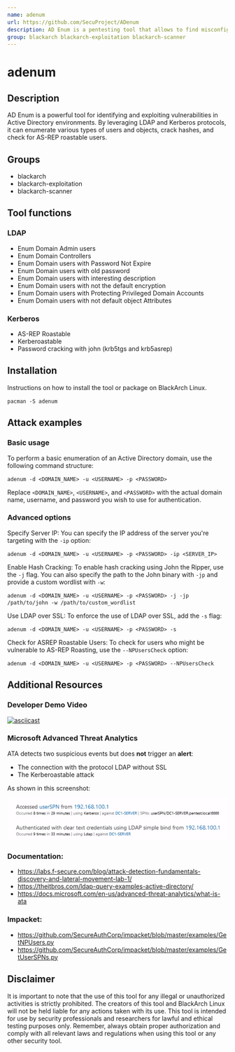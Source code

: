 ```yaml
---
name: adenum
url: https://github.com/SecuProject/ADenum
description: AD Enum is a pentesting tool that allows to find misconfiguration through the the protocol LDAP and exploit some of those weaknesses with kerberos.
group: blackarch blackarch-exploitation blackarch-scanner
---
```


# adenum

## Description
AD Enum is a powerful tool for identifying and exploiting vulnerabilities in Active Directory environments. By leveraging LDAP and Kerberos protocols, it can enumerate various types of users and objects, crack hashes, and check for AS-REP roastable users.

## Groups
- blackarch
- blackarch-exploitation
- blackarch-scanner

## Tool functions
### LDAP
- Enum Domain Admin users
- Enum Domain Controllers
- Enum Domain users with Password Not Expire
- Enum Domain users with old password
- Enum Domain users with interesting description
- Enum Domain users with not the default encryption
- Enum Domain users with Protecting Privileged Domain Accounts
- Enum Domain users with not default object Attributes

### Kerberos
- AS-REP Roastable
- Kerberoastable
- Password cracking with john  (krb5tgs and krb5asrep)

## Installation
Instructions on how to install the tool or package on BlackArch Linux.

```
pacman -S adenum
```

## Attack examples
### Basic usage
To perform a basic enumeration of an Active Directory domain, use the following command structure:
```
adenum -d <DOMAIN_NAME> -u <USERNAME> -p <PASSWORD>
```
Replace `<DOMAIN_NAME>`, `<USERNAME>`, and `<PASSWORD>` with the actual domain name, username, and password you wish to use for authentication.

### Advanced options
Specify Server IP: You can specify the IP address of the server you're targeting with the `-ip` option:
```
adenum -d <DOMAIN_NAME> -u <USERNAME> -p <PASSWORD> -ip <SERVER_IP>
```
Enable Hash Cracking: To enable hash cracking using John the Ripper, use the `-j` flag. You can also specify the path to the John binary with `-jp` and provide a custom wordlist with `-w`:
```
adenum -d <DOMAIN_NAME> -u <USERNAME> -p <PASSWORD> -j -jp /path/to/john -w /path/to/custom_wordlist
```
Use LDAP over SSL: To enforce the use of LDAP over SSL, add the `-s` flag:
```
adenum -d <DOMAIN_NAME> -u <USERNAME> -p <PASSWORD> -s
```
Check for ASREP Roastable Users: To check for users who might be vulnerable to AS-REP Roasting, use the `--NPUsersCheck` option:
```
adenum -d <DOMAIN_NAME> -u <USERNAME> -p <PASSWORD> --NPUsersCheck
```

## Additional Resources
### Developer Demo Video
[![asciicast](https://asciinema.org/a/362017.svg)](https://asciinema.org/a/362017?autoplay=1)

### Microsoft Advanced Threat Analytics

ATA detects two suspicious events but does **not** trigger an **alert**:

- The connection with the protocol LDAP without SSL
- The Kerberoastable attack

As shown in this screenshot:

![media/ATAdetection.png](/media/ATAdetection.png)

### Documentation:

- <https://labs.f-secure.com/blog/attack-detection-fundamentals-discovery-and-lateral-movement-lab-1/>
- <https://theitbros.com/ldap-query-examples-active-directory/>
- <https://docs.microsoft.com/en-us/advanced-threat-analytics/what-is-ata>

### Impacket:

- <https://github.com/SecureAuthCorp/impacket/blob/master/examples/GetNPUsers.py>
- <https://github.com/SecureAuthCorp/impacket/blob/master/examples/GetUserSPNs.py>

## Disclaimer
It is important to note that the use of this tool for any illegal or unauthorized activities is strictly prohibited. The creators of this tool and BlackArch Linux will not be held liable for any actions taken with its use. This tool is intended for use by security professionals and researchers for lawful and ethical testing purposes only. Remember, always obtain proper authorization and comply with all relevant laws and regulations when using this tool or any other security tool.
